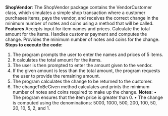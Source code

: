 **ShopVendor**: 
The ShopVendor package contains the VendorCustomer class, which simulates a simple shop transaction where a customer purchases items, pays the vendor, and receives the correct change in the minimum number of notes and coins using a method that will be called. 
**Features** 
Accepts input for item names and prices.
Calculate the total amount for the items.
Handles customer payment and computes the change.
Provides the minimum number of notes and coins for the change. 
**Steps to execute the code:** 
1.	The program prompts the user to enter the names and prices of 5 items.
2.	It calculates the total amount for the items.
3.	The user is then prompted to enter the amount given to the vendor.
4.	If the given amount is less than the total amount, the program requests the user to provide the remaining amount.
5.	The program calculates the change to be returned to the customer.
6.	The changeToBeGiven method calculates and prints the minimum number of notes and coins required to make up the change. 
**Notes**: 
•	The program ensures that the item price is greater than 0.
•	The change is computed using the denominations: 5000, 1000, 500, 200, 100, 50, 20, 10, 5, 2, and 1.
